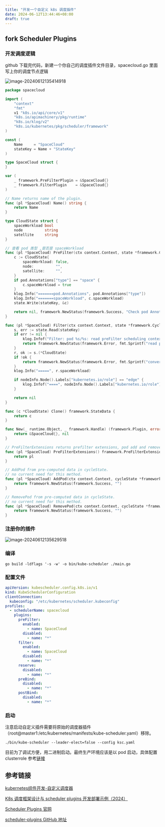 ```yaml
---
title: "开发一个自定义 k8s 调度插件"
date: 2024-06-12T13:44:46+08:00
draft: true
---
```


## fork Scheduler Plugins

### 开发调度逻辑

github 下载完代码，新建一个你自己的调度插件文件目录，spacecloud.go 里面写上你的调度节点逻辑

![image-20240612135414918](https://zhuyaguang-1308110266.cos.ap-shanghai.myqcloud.com/img/image-20240612135414918.png)



```go
package spacecloud

import (
	"context"
	"fmt"
	v1 "k8s.io/api/core/v1"
	"k8s.io/apimachinery/pkg/runtime"
	"k8s.io/klog/v2"
	"k8s.io/kubernetes/pkg/scheduler/framework"
)

const (
	Name     = "SpaceCloud"
	stateKey = Name + "StateKey"
)

type SpaceCloud struct {
}

var (
	_ framework.PreFilterPlugin = &SpaceCloud{}
	_ framework.FilterPlugin    = &SpaceCloud{}
)

// Name returns name of the plugin.
func (pl *SpaceCloud) Name() string {
	return Name
}

type CloudState struct {
	spaceWorkload bool
	node          string
	satellite     string
}

// 查看 pod 类型 ,是否是 spaceWorkload
func (pl *SpaceCloud) PreFilter(ctx context.Context, state *framework.CycleState, pod *v1.Pod) (*framework.PreFilterResult, *framework.Status) {
	c := CloudState{
		spaceWorkload: false,
		node:          "",
		satellite:     "",
	}
	if pod.Annotations["type"] == "space" {
		c.spaceWorkload = true
	}
	klog.Info("=======pod.Annotations", pod.Annotations["type"])
	klog.Info("=======spaceWorkload", c.spaceWorkload)
	state.Write(stateKey, &c)

	return nil, framework.NewStatus(framework.Success, "Check pod Annotations type , return")
}

func (pl *SpaceCloud) Filter(ctx context.Context, state *framework.CycleState, pod *v1.Pod, nodeInfo *framework.NodeInfo) *framework.Status {
	s, err := state.Read(stateKey)
	if err != nil {
		klog.Infof("Filter: pod %s/%s: read preFilter scheduling context failed: %v", pod.Namespace, pod.Name, err)
		return framework.NewStatus(framework.Error, fmt.Sprintf("read preFilter state fail: %v", err))
	}
	r, ok := s.(*CloudState)
	if !ok {
		return framework.NewStatus(framework.Error, fmt.Sprintf("convert %+v to stickyState fail", s))
	}
	klog.Info("=====", r.spaceWorkload)

	if nodeInfo.Node().Labels["kubernetes.io/role"] == "edge" {
		klog.Infof("====", nodeInfo.Node().Labels["kubernetes.io/role"])
	}

	return nil
}

func (c *CloudState) Clone() framework.StateData {
	return c
}

func New(_ runtime.Object, _ framework.Handle) (framework.Plugin, error) {
	return &SpaceCloud{}, nil
}

// PreFilterExtensions returns prefilter extensions, pod add and remove.
func (pl *SpaceCloud) PreFilterExtensions() framework.PreFilterExtensions {
	return pl
}

// AddPod from pre-computed data in cycleState.
// no current need for this method.
func (pl *SpaceCloud) AddPod(ctx context.Context, cycleState *framework.CycleState, podToSchedule *v1.Pod, podToAdd *framework.PodInfo, nodeInfo *framework.NodeInfo) *framework.Status {
	return framework.NewStatus(framework.Success, "")
}

// RemovePod from pre-computed data in cycleState.
// no current need for this method.
func (pl *SpaceCloud) RemovePod(ctx context.Context, cycleState *framework.CycleState, podToSchedule *v1.Pod, podToRemove *framework.PodInfo, nodeInfo *framework.NodeInfo) *framework.Status {
	return framework.NewStatus(framework.Success, "")
}

```

### 注册你的插件

![image-20240612135629518](https://zhuyaguang-1308110266.cos.ap-shanghai.myqcloud.com/img/image-20240612135629518.png)



### 编译

```
go build -ldflags '-s -w' -o bin/kube-scheduler ./main.go
```



### 配置文件

```yaml
apiVersion: kubescheduler.config.k8s.io/v1
kind: KubeSchedulerConfiguration
clientConnection:
  kubeconfig: "/etc/kubernetes/scheduler.kubeconfig"
profiles:
  - schedulerName: spacecloud
    plugins:
      preFilter:
        enabled:
          - name: SpaceCloud
        disabled:
          - name: "*"
      filter:
        enabled:
          - name: SpaceCloud
        disabled:
          - name: "*"
      reserve:
        disabled:
          - name: "*"
      preBind:
        disabled:
          - name: "*"
      postBind:
        disabled:
          - name: "*"
```



### 启动

注意启动自定义插件需要将原始的调度器插件（root@master1:/etc/kubernetes/manifests/kube-scheduler.yaml）移除。

```
./bin/kube-scheduler --leader-elect=false --config ksc.yaml
```

目前为了调试方便，用二进制启动。最终生产环境应该是以 pod 启动，具体配置 clusterrole 参考[链接](https://kubernetes.io/zh-cn/docs/tasks/extend-kubernetes/configure-multiple-schedulers/)





## 参考链接

[kubernetes组件开发-自定义调度器](https://isekiro.com/kubernetes%E7%BB%84%E4%BB%B6%E5%BC%80%E5%8F%91-%E8%87%AA%E5%AE%9A%E4%B9%89%E8%B0%83%E5%BA%A6%E5%99%A8%E4%B8%89/)

[K8s 调度框架设计与 scheduler plugins 开发部署示例（2024）](https://arthurchiao.art/blog/k8s-scheduling-plugins-zh/)

[Scheduler Plugins 官网](https://scheduler-plugins.sigs.k8s.io/docs/plugins/noderesources/)

[scheduler-plugins GitHub 地址](https://github.com/kubernetes-sigs/scheduler-plugins)

